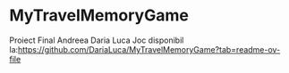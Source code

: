 # MyTravelMemoryGame
Proiect Final Andreea Daria Luca
Joc disponibil la:https://github.com/DariaLuca/MyTravelMemoryGame?tab=readme-ov-file
